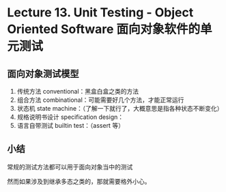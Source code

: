 
Lecture 13\. Unit Testing \- Object Oriented Software 面向对象软件的单元测试
=================================================================


面向对象测试模型
--------


1. 传统方法 conventional：黑盒白盒之类的方法
2. 组合方法 combinational：可能需要好几个方法，才能正常运行
3. 状态机 state machine：（了解一下就行了，大概意思是指各种状态不断变化）
4. 规格说明书设计 specification design：
5. 语言自带测试 builtin test：（assert 等）


小结
--


常规的测试方法都可以用于面向对象当中的测试


然而如果涉及到继承多态之类的，那就需要格外小心。


